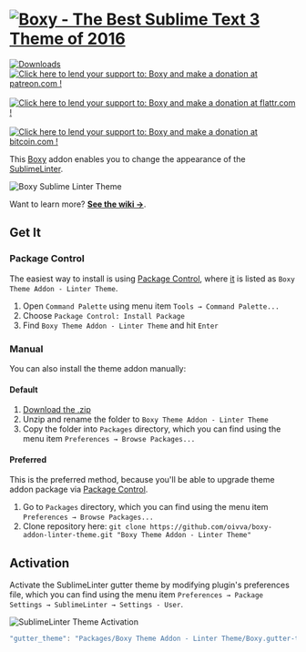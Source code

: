 # [![Boxy - The Best Sublime Text 3 Theme of 2016][img-name]][theme-downloads]

[![Downloads][img-downloads]][downloads]
[![Click here to lend your support to: Boxy and make a donation at patreon.com !][img-patreon]][patreon]&nbsp;
[![Click here to lend your support to: Boxy and make a donation at flattr.com !][img-flattr]][flattr]&nbsp;
[![Click here to lend your support to: Boxy and make a donation at bitcoin.com !][img-bitcoin]][bitcoin]

This [Boxy][theme] addon enables you to change the appearance of the [SublimeLinter][linter].

![Boxy Sublime Linter Theme][img-linter]

Want to learn more? [**See the wiki &#8594;**][wiki].

## Get It

### Package Control

The easiest way to install is using [Package Control][pc], where [it][downloads] is listed as `Boxy Theme Addon - Linter Theme`.

1. Open `Command Palette` using menu item `Tools → Command Palette...`
2. Choose `Package Control: Install Package`
3. Find `Boxy Theme Addon - Linter Theme` and hit `Enter`

### Manual

You can also install the theme addon manually:

#### Default

1. [Download the .zip][releases]
2. Unzip and rename the folder to `Boxy Theme Addon - Linter Theme`
3. Copy the folder into `Packages` directory, which you can find using the menu item `Preferences → Browse Packages...`

#### Preferred

This is the preferred method, because you'll be able to upgrade theme addon package via [Package Control][pc].

1. Go to `Packages` directory, which you can find using the menu item `Preferences → Browse Packages...`
2. Clone repository here: `git clone https://github.com/oivva/boxy-addon-linter-theme.git "Boxy Theme Addon - Linter Theme"`

## Activation

Activate the SublimeLinter gutter theme by modifying plugin's preferences file, which you can find using the menu item `Preferences → Package Settings → SublimeLinter → Settings - User`.

![SublimeLinter Theme Activation][img-linter-activation]

```js
"gutter_theme": "Packages/Boxy Theme Addon - Linter Theme/Boxy.gutter-theme",
```

<!-- Links -->

[theme]: https://github.com/oivva/boxy
[theme-downloads]: https://packagecontrol.io/packages/Boxy%20Theme
[releases]: https://github.com/oivva/boxy-addon-linter-theme/releases
[downloads]: https://packagecontrol.io/packages/Boxy%20Theme%20Addon%20-%20Linter%20Theme
[patreon]: https://www.patreon.com/oivva "Donate with Patreon"
[flattr]: https://flattr.com/profile/oivva "Donate with Flattr"
[bitcoin]: https://www.coinbase.com/oivva "Donate with Bitcoin"
[wiki]: https://github.com/oivva/boxy/wiki
[pc]: https://sublime.wbond.net
[linter]: https://github.com/SublimeLinter/SublimeLinter3
[pr]: https://github.com/wbond/package_control_channel/pull/5575

<!-- Images -->

[img-name]: https://raw.githubusercontent.com/oivva/boxy-extras/master/assets/readme/name.png
[img-downloads]: https://img.shields.io/packagecontrol/dt/Boxy%20Theme%20Addon%20-%20Linter%20Theme.svg?maxAge=3600
[img-patreon]: https://raw.githubusercontent.com/oivva/boxy-extras/master/assets/readme/patreon.png
[img-flattr]: https://raw.githubusercontent.com/oivva/boxy-extras/master/assets/readme/flattr.png
[img-bitcoin]: https://raw.githubusercontent.com/oivva/boxy-extras/master/assets/readme/bitcoin.png
[img-linter]: https://raw.githubusercontent.com/oivva/boxy-extras/master/assets/wiki/gallery/default/tomorrow.png
[img-linter-activation]: https://raw.githubusercontent.com/oivva/boxy-extras/master/assets/readme/linter-theme-activation.png
